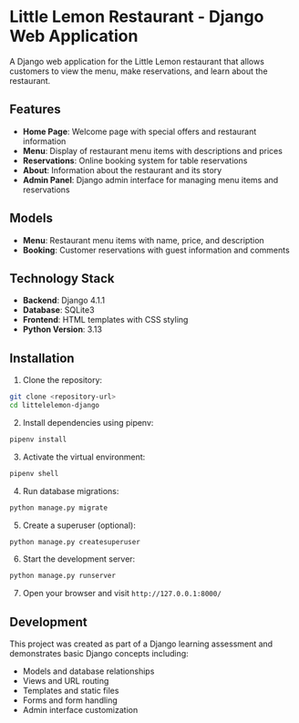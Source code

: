 # Little Lemon Restaurant - Django Web Application

A Django web application for the Little Lemon restaurant that allows customers to view the menu, make reservations, and learn about the restaurant.

## Features

- **Home Page**: Welcome page with special offers and restaurant information
- **Menu**: Display of restaurant menu items with descriptions and prices
- **Reservations**: Online booking system for table reservations
- **About**: Information about the restaurant and its story
- **Admin Panel**: Django admin interface for managing menu items and reservations

## Models

- **Menu**: Restaurant menu items with name, price, and description
- **Booking**: Customer reservations with guest information and comments

## Technology Stack

- **Backend**: Django 4.1.1
- **Database**: SQLite3
- **Frontend**: HTML templates with CSS styling
- **Python Version**: 3.13

## Installation

1. Clone the repository:
```bash
git clone <repository-url>
cd littelelemon-django
```

2. Install dependencies using pipenv:
```bash
pipenv install
```

3. Activate the virtual environment:
```bash
pipenv shell
```

4. Run database migrations:
```bash
python manage.py migrate
```

5. Create a superuser (optional):
```bash
python manage.py createsuperuser
```

6. Start the development server:
```bash
python manage.py runserver
```

7. Open your browser and visit `http://127.0.0.1:8000/`


## Development

This project was created as part of a Django learning assessment and demonstrates basic Django concepts including:
- Models and database relationships
- Views and URL routing
- Templates and static files
- Forms and form handling
- Admin interface customization